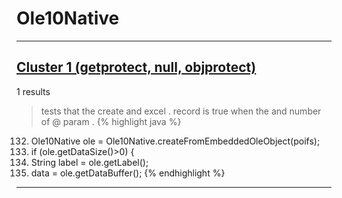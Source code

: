 # Ole10Native

***

## [Cluster 1 (getprotect, null, objprotect)](./1)
1 results
> tests that the create and excel . record is true when the and number of @ param . 
{% highlight java %}
132. Ole10Native ole = Ole10Native.createFromEmbeddedOleObject(poifs);
133. if (ole.getDataSize()>0) {
134.   String label = ole.getLabel();
142.   data = ole.getDataBuffer();
{% endhighlight %}

***

